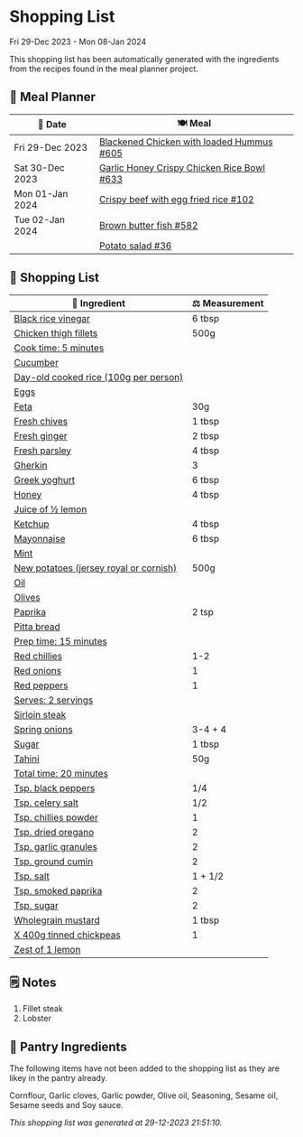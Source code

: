 # Shopping List

Fri 29-Dec 2023 - Mon 08-Jan 2024

This shopping list has been automatically generated with the ingredients from the recipes found in the meal planner project.

## 📅 Meal Planner

|📅 Date| 🍽️ Meal|
|----|----|
|Fri 29-Dec 2023|[Blackened Chicken with loaded Hummus #605](https://github.com/jcallaghan/The-Cookbook/issues/605)|
|Sat 30-Dec 2023|[Garlic Honey Crispy Chicken Rice Bowl #633](https://github.com/jcallaghan/The-Cookbook/issues/633)|
|Mon 01-Jan 2024|[Crispy beef with egg fried rice #102](https://github.com/jcallaghan/The-Cookbook/issues/102)|
|Tue 02-Jan 2024|[Brown butter fish #582](https://github.com/jcallaghan/The-Cookbook/issues/582)|
||[Potato salad #36](https://github.com/jcallaghan/The-Cookbook/issues/36)|

## 🛒 Shopping List

| 🍌 Ingredient| ⚖️ Measurement|
|----------|-----------|
|[Black rice vinegar](https://www.sainsburys.co.uk/gol-ui/SearchResults/Black%20rice%20vinegar)|6 tbsp|
|[Chicken thigh fillets](https://www.sainsburys.co.uk/gol-ui/SearchResults/Chicken%20thigh%20fillets)|500g|
|[Cook time: 5 minutes](https://www.sainsburys.co.uk/gol-ui/SearchResults/Cook%20time:%205%20minutes)||
|[Cucumber](https://www.sainsburys.co.uk/gol-ui/SearchResults/Cucumber)||
|[Day-old cooked rice (100g per person)](https://www.sainsburys.co.uk/gol-ui/SearchResults/Day-old%20cooked%20rice%20(100g%20per%20person))||
|[Eggs](https://www.sainsburys.co.uk/gol-ui/SearchResults/Eggs)||
|[Feta](https://www.sainsburys.co.uk/gol-ui/SearchResults/Feta)|30g|
|[Fresh chives](https://www.sainsburys.co.uk/gol-ui/SearchResults/Fresh%20chives)|1 tbsp|
|[Fresh ginger](https://www.sainsburys.co.uk/gol-ui/SearchResults/Fresh%20ginger)|2 tbsp|
|[Fresh parsley](https://www.sainsburys.co.uk/gol-ui/SearchResults/Fresh%20parsley)|4 tbsp|
|[Gherkin](https://www.sainsburys.co.uk/gol-ui/SearchResults/Gherkin)|3|
|[Greek yoghurt](https://www.sainsburys.co.uk/gol-ui/SearchResults/Greek%20yoghurt)|6 tbsp|
|[Honey](https://www.sainsburys.co.uk/gol-ui/SearchResults/Honey)|4 tbsp|
|[Juice of ½ lemon](https://www.sainsburys.co.uk/gol-ui/SearchResults/Juice%20of%20½%20lemon)||
|[Ketchup](https://www.sainsburys.co.uk/gol-ui/SearchResults/Ketchup)|4 tbsp|
|[Mayonnaise](https://www.sainsburys.co.uk/gol-ui/SearchResults/Mayonnaise)|6 tbsp|
|[Mint](https://www.sainsburys.co.uk/gol-ui/SearchResults/Mint)||
|[New potatoes (jersey royal or cornish)](https://www.sainsburys.co.uk/gol-ui/SearchResults/New%20potatoes%20(jersey%20royal%20or%20cornish))|500g|
|[Oil](https://www.sainsburys.co.uk/gol-ui/SearchResults/Oil)||
|[Olives](https://www.sainsburys.co.uk/gol-ui/SearchResults/Olives)||
|[Paprika](https://www.sainsburys.co.uk/gol-ui/SearchResults/Paprika)|2 tsp|
|[Pitta bread](https://www.sainsburys.co.uk/gol-ui/SearchResults/Pitta%20bread)||
|[Prep time: 15 minutes](https://www.sainsburys.co.uk/gol-ui/SearchResults/Prep%20time:%2015%20minutes)||
|[Red chillies](https://www.sainsburys.co.uk/gol-ui/SearchResults/Red%20chillies)|1-2|
|[Red onions](https://www.sainsburys.co.uk/gol-ui/SearchResults/Red%20onions)|1|
|[Red peppers](https://www.sainsburys.co.uk/gol-ui/SearchResults/Red%20peppers)|1|
|[Serves: 2 servings](https://www.sainsburys.co.uk/gol-ui/SearchResults/Serves:%202%20servings)||
|[Sirloin steak](https://www.sainsburys.co.uk/gol-ui/SearchResults/Sirloin%20steak)||
|[Spring onions](https://www.sainsburys.co.uk/gol-ui/SearchResults/Spring%20onions)|3-4 + 4|
|[Sugar](https://www.sainsburys.co.uk/gol-ui/SearchResults/Sugar)|1 tbsp|
|[Tahini](https://www.sainsburys.co.uk/gol-ui/SearchResults/Tahini)|50g|
|[Total time: 20 minutes](https://www.sainsburys.co.uk/gol-ui/SearchResults/Total%20time:%2020%20minutes)||
|[Tsp. black peppers](https://www.sainsburys.co.uk/gol-ui/SearchResults/Tsp.%20black%20peppers)|1/4|
|[Tsp. celery salt](https://www.sainsburys.co.uk/gol-ui/SearchResults/Tsp.%20celery%20salt)|1/2|
|[Tsp. chillies powder](https://www.sainsburys.co.uk/gol-ui/SearchResults/Tsp.%20chillies%20powder)|1|
|[Tsp. dried oregano](https://www.sainsburys.co.uk/gol-ui/SearchResults/Tsp.%20dried%20oregano)|2|
|[Tsp. garlic granules](https://www.sainsburys.co.uk/gol-ui/SearchResults/Tsp.%20garlic%20granules)|2|
|[Tsp. ground cumin](https://www.sainsburys.co.uk/gol-ui/SearchResults/Tsp.%20ground%20cumin)|2|
|[Tsp. salt](https://www.sainsburys.co.uk/gol-ui/SearchResults/Tsp.%20salt)|1 + 1/2|
|[Tsp. smoked paprika](https://www.sainsburys.co.uk/gol-ui/SearchResults/Tsp.%20smoked%20paprika)|2|
|[Tsp. sugar](https://www.sainsburys.co.uk/gol-ui/SearchResults/Tsp.%20sugar)|2|
|[Wholegrain mustard](https://www.sainsburys.co.uk/gol-ui/SearchResults/Wholegrain%20mustard)|1 tbsp|
|[X 400g tinned chickpeas](https://www.sainsburys.co.uk/gol-ui/SearchResults/X%20400g%20tinned%20chickpeas)|1|
|[Zest of 1 lemon](https://www.sainsburys.co.uk/gol-ui/SearchResults/Zest%20of%201%20lemon)||

## 🗒️ Notes

1. Fillet steak
1. Lobster

## 🏪 Pantry Ingredients

The following items have not been added to the shopping list as they are likey in the pantry already.

Cornflour, Garlic cloves, Garlic powder, Olive oil, Seasoning, Sesame oil, Sesame seeds and Soy sauce.


_This shopping list was generated at 29-12-2023 21:51:10._